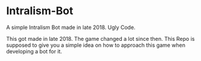 # Intralism-Bot
A simple Intralism Bot made in late 2018. Ugly Code.

This got made in late 2018. The game changed a lot since then. This Repo is supposed to give you a simple idea on how to approach this game when developing a bot for it.
